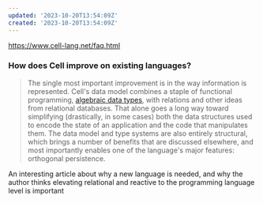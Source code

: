 ```yaml
---
updated: '2023-10-20T13:54:09Z'
created: '2023-10-20T13:54:09Z'
---
```

https://www.cell-lang.net/faq.html

### How does Cell improve on existing languages?

> The single most important improvement is in the way information is represented. Cell's data model combines a staple of functional programming, [algebraic data types](https://en.wikipedia.org/wiki/Algebraic_data_type), with relations and other ideas from relational databases. That alone goes a long way toward simplifying (drastically, in some cases) both the data structures used to encode the state of an application and the code that manipulates them. The data model and type systems are also entirely structural, which brings a number of benefits that are discussed elsewhere, and most importantly enables one of the language's major features: orthogonal persistence.

An interesting article about why a new language is needed, and why the author thinks elevating relational and reactive to the programming language level is important